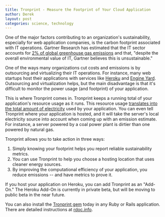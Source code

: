 ```yaml
---
title: Tronprint - Measure the Footprint of Your Cloud Application
author: Derek
layout: post
categories: science, technology
---
```


One of the major factors contributing to an organization's sustainability, especially for web application companies, is the carbon footprint associated with IT operations. Gartner Research has estimated that the IT sector accounts for [2% of global greenhouse gas emissions](http://www.gartner.com/it/page.jsp?id=503867) and that, "despite the overall environmental value of IT, Gartner believes this is unsustainable."

One of the ways many organizations cut costs and emissions is by outsourcing and virtualizing their IT operations. For instance, many web startups host their applications with services like [Heroku](http://heroku.com) and [Engine Yard](http://engineyard.com). Outsourcing and virtualization helps, but the main disadvantage is that it's difficult to monitor the power usage (and footprint) of your application.

This is where Tronprint comes in. Tronprint keeps a running total of your application's resource usage as it runs. This resource usage [translates into the total amount of electricity](http://bnrg.eecs.berkeley.edu/~randy/Courses/CS294.F07/20.3.pdf) used by your application. You can even tell Tronprint where your application is hosted, and it will take the server's local electricity source into account when coming up with an emission estimate. For instance, a server powered by a coal power plant is dirtier than one powered by natural gas.

Tronprint allows you to take action in three ways:
  1. Simply knowing your footprint helps you report reliable sustainability metrics.
  1. You can use Tronprint to help you choose a hosting location that uses cleaner energy sources.
  1. By improving the computational efficiency of your application, you reduce emissions -- and have metrics to prove it.

If you host your application on Heroku, you can add Tronprint as an "Add-On." The Heroku Add-On is currently in private beta, but will be moving to public beta in the near future.

You can also install the [Tronprint gem](http://rubygems.org/gems/tronprint) today in any Ruby or Rails application. There are detailed instructions at [rdoc.info](http://rubydoc.info/github/brighterplanet/tronprint/master/frames).
